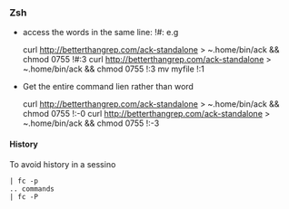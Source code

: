 ### Zsh

- access the words in the same line: !#:<n>
e.g

    curl http://betterthangrep.com/ack-standalone > ~.home/bin/ack && chmod 0755 !#:3
    curl http://betterthangrep.com/ack-standalone > ~.home/bin/ack && chmod 0755 !:3
    mv myfile !:1

- Get the entire command lien rather than word

    curl http://betterthangrep.com/ack-standalone > ~.home/bin/ack && chmod 0755 !:-0
    curl http://betterthangrep.com/ack-standalone > ~.home/bin/ack && chmod 0755 !:-3

#### History

To avoid history in a sessino

    | fc -p
    .. commands
    | fc -P
